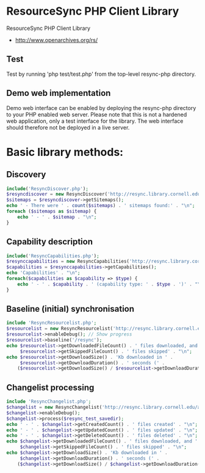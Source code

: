 ResourceSync PHP Client Library
===============================
ResourceSync PHP Client Library
* http://www.openarchives.org/rs/

Test
----
Test by running 'php test/test.php' from the top-level resync-php directory.

Demo web implementation
-----------------------
Demo web interface can be enabled by deploying the resync-php directory to your PHP enabled web server.  Please note
that this is not a hardened web application, only a test interface for the library.  The web interface should therefore
not be deployed in a live server.

Basic library methods:
======================

Discovery
---------
```php
include('ResyncDiscover.php');
$resyncdiscover = new ResyncDiscover('http://resync.library.cornell.edu/');
$sitemaps = $resyncdiscover->getSitemaps();
echo ' - There were ' . count($sitemaps) . ' sitemaps found:' . "\n";
foreach ($sitemaps as $sitemap) {
    echo ' - ' . $sitemap . "\n";
}
```

Capability description
----------------------
```php
include('ResyncCapabilities.php');
$resynccapabilities = new ResyncCapabilities('http://resync.library.cornell.edu/arxiv/capabilitylist.xml');
$capabilities = $resynccapabilities->getCapabilities();
echo 'Capabilities' . "\n";
foreach($capabilities as $capability => $type) {
    echo ' - ' . $capability . ' (capability type: ' . $type . ')' . "\n";
}
```

Baseline (initial) synchronisation
----------------------------------
```php
include 'ResyncResourcelist.php';
$resourcelist = new ResyncResourcelist('http://resync.library.cornell.edu/arxiv/resourcelist.xml');
$resourcelist->enableDebug(); // Show progress
$resourcelist->baseline('/resync');
echo $resourcelist->getDownloadedFileCount() . ' files downloaded, and ' .
     $resourcelist->getSkippedFileCount() . ' files skipped' . "\n";
echo $resourcelist->getDownloadSize() . 'Kb downloaded in ' .
     $resourcelist->getDownloadDuration() . ' seconds (' .
    ($resourcelist->getDownloadSize() / $resourcelist->getDownloadDuration()) . ' Kb/s)' . "\n";
```

Changelist processing
---------------------
```php
include 'ResyncChangelist.php';
$changelist = new ResyncChangelist('http://resync.library.cornell.edu/arxiv/changelist.xml');
$changelist->enableDebug();
$changelist->process($resync_test_savedir);
echo ' - ' . $changelist->getCreatedCount() . ' files created' . "\n";
echo ' - ' . $changelist->getUpdatedCount() . ' files updated' . "\n";
echo ' - ' . $changelist->getDeletedCount() . ' files deleted' . "\n";
echo $changelist->getDownloadedFileCount() . ' files downloaded, and ' .
     $changelist->getSkippedFileCount() . ' files skipped' . "\n";
echo $changelist->getDownloadSize() . 'Kb downloaded in ' .
     $changelist->getDownloadDuration() . ' seconds (' .
    ($changelist->getDownloadSize() / $changelist->getDownloadDuration()) . ' Kb/s)' . "\n";
```